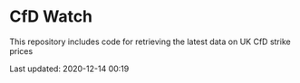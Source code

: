 # CfD Watch

This repository includes code for retrieving the latest data on UK CfD strike prices

Last updated: 2020-12-14 00:19
